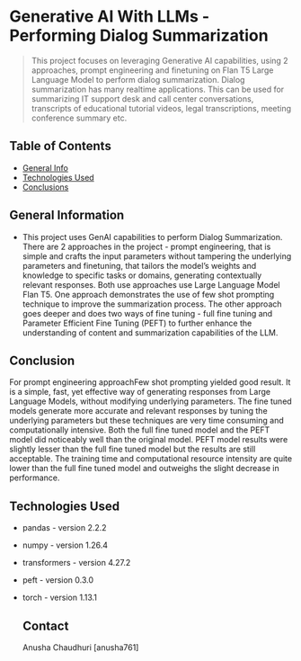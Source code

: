 # Generative AI With LLMs - Performing Dialog Summarization
> This project focuses on leveraging Generative AI capabilities, using 2 approaches, prompt engineering and finetuning on Flan T5 Large Language Model to perform dialog summarization. Dialog summarization has many realtime applications. This can be used for summarizing IT support desk and call center conversations, transcripts of educational tutorial videos, legal transcriptions, meeting conference summary etc.


## Table of Contents
* [General Info](#general-information)
* [Technologies Used](#technologies-used)
* [Conclusions](#conclusions)



## General Information
- This project uses GenAI capabilities to perform Dialog Summarization. There are 2 approaches in the project - prompt engineering, that is simple and crafts the input parameters without tampering the underlying parameters and finetuning, that tailors the model’s weights and knowledge to specific tasks or domains, generating contextually relevant responses. Both use approaches use Large Language Model Flan T5. One approach demonstrates the use of few shot prompting technique to improve the summarization process. The other approach goes deeper and does two ways of fine tuning - full fine tuning and Parameter Efficient Fine Tuning (PEFT) to further enhance the understanding of content and summarization capabilities of the LLM.



## Conclusion
For prompt engineering approachFew shot prompting yielded good result. It is a simple, fast, yet effective way of generating responses from Large Language Models, without modifying underlying parameters. The fine tuned models generate more accurate and relevant responses by tuning the underlying parameters but these techniques are very time consuming and computationally intensive. Both the full fine tuned model and the PEFT model did noticeably well than the original model. PEFT model results were slightly lesser than the full fine tuned model but the results are still acceptable. The training time and computational resource intensity are quite lower than the full fine tuned model and outweighs the slight decrease in performance.




## Technologies Used
- pandas - version 2.2.2
- numpy - version 1.26.4
- transformers - version 4.27.2
- peft - version 0.3.0
- torch - version 1.13.1


  ## Contact
  Anusha Chaudhuri [anusha761]
